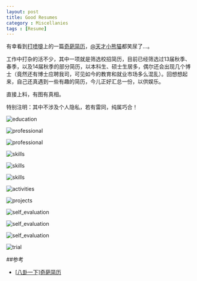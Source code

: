 ```yaml
---
layout: post
title: Good Resumes
category : Miscellanies
tags : [Resume]
---
```



有幸看到[打喷嚏](http://www.dapenti.com/)上的一篇[奇葩简历](http://www.dapenti.com/blog/more.asp?name=xilei&id=83363)，[@天才小熊猫](http://weibo.com/panada)都笑尿了...。

工作中打杂的活不少，其中一项就是筛选校招简历，目前已经筛选过13届秋季、春季，以及14届秋季的部分简历，以本科生、硕士生居多，偶尔还会出现几个博士（竟然还有博士应聘我司，可见如今的教育和就业市场多么混乱）。回想想起来，自己还真遇到一些有趣的简历，今儿正好汇总一份，以供娱乐。

直接上料，有图有真相。

特别注明：其中不涉及个人隐私，若有雷同，纯属巧合！

![education](http://dylanninin.com/assets/images/2013/resume/2.png)

![professional](http://dylanninin.com/assets/images/2013/resume/3.png)

![professional](http://dylanninin.com/assets/images/2013/resume/4.png)

![skills](http://dylanninin.com/assets/images/2013/resume/5.png)

![skills](http://dylanninin.com/assets/images/2013/resume/6.png)

![skills](http://dylanninin.com/assets/images/2013/resume/7.png)

![activities](http://dylanninin.com/assets/images/2013/resume/8.png)

![projects](http://dylanninin.com/assets/images/2013/resume/9.png)

![self_evaluation](http://dylanninin.com/assets/images/2013/resume/10.png)

![self_evaluation](http://dylanninin.com/assets/images/2013/resume/11.png)

![self_evaluation](http://dylanninin.com/assets/images/2013/resume/12.png)

![trial](http://dylanninin.com/assets/images/2013/resume/13.png)

##参考

* [[八卦一下]奇葩简历](http://www.dapenti.com/blog/more.asp?name=xilei&id=83363)